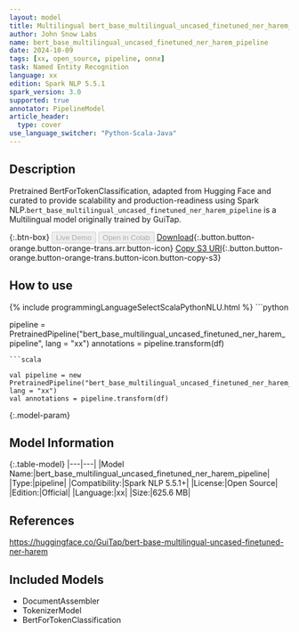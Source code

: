 ```yaml
---
layout: model
title: Multilingual bert_base_multilingual_uncased_finetuned_ner_harem_pipeline pipeline BertForTokenClassification from GuiTap
author: John Snow Labs
name: bert_base_multilingual_uncased_finetuned_ner_harem_pipeline
date: 2024-10-09
tags: [xx, open_source, pipeline, onnx]
task: Named Entity Recognition
language: xx
edition: Spark NLP 5.5.1
spark_version: 3.0
supported: true
annotator: PipelineModel
article_header:
  type: cover
use_language_switcher: "Python-Scala-Java"
---
```


## Description

Pretrained BertForTokenClassification, adapted from Hugging Face and curated to provide scalability and production-readiness using Spark NLP.`bert_base_multilingual_uncased_finetuned_ner_harem_pipeline` is a Multilingual model originally trained by GuiTap.

{:.btn-box}
<button class="button button-orange" disabled>Live Demo</button>
<button class="button button-orange" disabled>Open in Colab</button>
[Download](https://s3.amazonaws.com/auxdata.johnsnowlabs.com/public/models/bert_base_multilingual_uncased_finetuned_ner_harem_pipeline_xx_5.5.1_3.0_1728461289212.zip){:.button.button-orange.button-orange-trans.arr.button-icon}
[Copy S3 URI](s3://auxdata.johnsnowlabs.com/public/models/bert_base_multilingual_uncased_finetuned_ner_harem_pipeline_xx_5.5.1_3.0_1728461289212.zip){:.button.button-orange.button-orange-trans.button-icon.button-copy-s3}

## How to use



<div class="tabs-box" markdown="1">
{% include programmingLanguageSelectScalaPythonNLU.html %}
```python

pipeline = PretrainedPipeline("bert_base_multilingual_uncased_finetuned_ner_harem_pipeline", lang = "xx")
annotations =  pipeline.transform(df)   

```
```scala

val pipeline = new PretrainedPipeline("bert_base_multilingual_uncased_finetuned_ner_harem_pipeline", lang = "xx")
val annotations = pipeline.transform(df)

```
</div>

{:.model-param}
## Model Information

{:.table-model}
|---|---|
|Model Name:|bert_base_multilingual_uncased_finetuned_ner_harem_pipeline|
|Type:|pipeline|
|Compatibility:|Spark NLP 5.5.1+|
|License:|Open Source|
|Edition:|Official|
|Language:|xx|
|Size:|625.6 MB|

## References

https://huggingface.co/GuiTap/bert-base-multilingual-uncased-finetuned-ner-harem

## Included Models

- DocumentAssembler
- TokenizerModel
- BertForTokenClassification